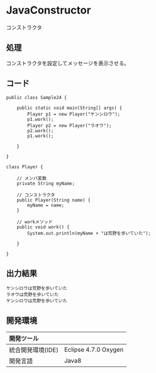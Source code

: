 # JavaConstructor
コンストラクタ

## 処理
コンストラクタを設定してメッセージを表示させる。

## コード
```
public class Sample24 {

	public static void main(String[] args) {
		Player p1 = new Player("ケンシロウ");
		p1.work();
		Player p2 = new Player("ラオウ");
		p2.work();
		p1.work();

	}

}

class Player {

	// メンバ変数
	private String myName;		

	// コンストラクタ
	public Player(String name) {
		myName = name;
	}

	// workメソッド
	public void work() {
		System.out.println(myName + "は荒野を歩いていた");

	}

}
```

## 出力結果  
```
ケンシロウは荒野を歩いていた
ラオウは荒野を歩いていた
ケンシロウは荒野を歩いていた
```
  
## 開発環境
| 開発ツール |  |
|:-|:-|
| 統合開発環境(IDE) | Eclipse 4.7.0 Oxygen |
| 開発言語 | Java8 |

